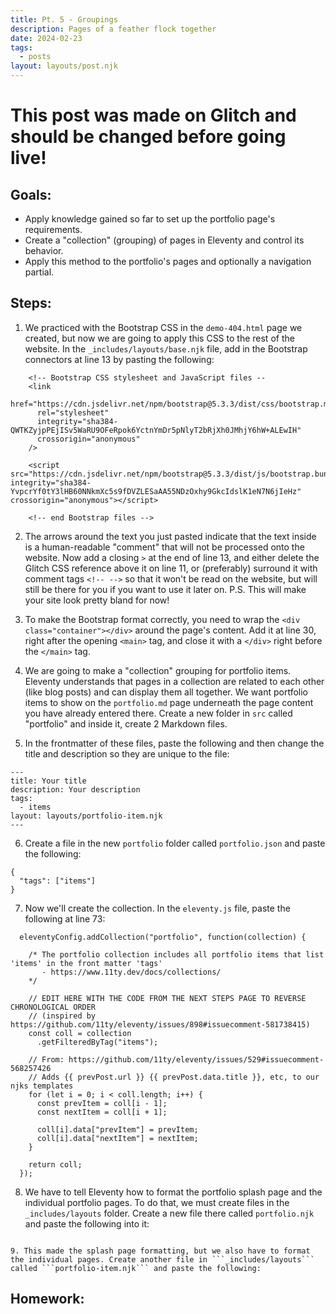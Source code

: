 ```yaml
---
title: Pt. 5 - Groupings
description: Pages of a feather flock together
date: 2024-02-23
tags:
  - posts
layout: layouts/post.njk
---
```

# This post was made on Glitch and should be changed before going live!

## Goals:
- Apply knowledge gained so far to set up the portfolio page's requirements.
- Create a "collection" (grouping) of pages in Eleventy and control its behavior.
- Apply this method to the portfolio's pages and optionally a navigation partial.

## Steps:

1. We practiced with the Bootstrap CSS in the ```demo-404.html``` page we created, but now we are going to apply this CSS to the rest of the website. In the ```_includes/layouts/base.njk``` file, add in the Bootstrap connectors at line 13 by pasting the following:
```
    <!-- Bootstrap CSS stylesheet and JavaScript files --
    <link
      href="https://cdn.jsdelivr.net/npm/bootstrap@5.3.3/dist/css/bootstrap.min.css"
      rel="stylesheet"
      integrity="sha384-QWTKZyjpPEjISv5WaRU9OFeRpok6YctnYmDr5pNlyT2bRjXh0JMhjY6hW+ALEwIH"
      crossorigin="anonymous"
    />
    
    <script src="https://cdn.jsdelivr.net/npm/bootstrap@5.3.3/dist/js/bootstrap.bundle.min.js" integrity="sha384-YvpcrYf0tY3lHB60NNkmXc5s9fDVZLESaAA55NDzOxhy9GkcIdslK1eN7N6jIeHz" crossorigin="anonymous"></script>
    
    <!-- end Bootstrap files --> 
```
2. The arrows around the text you just pasted indicate that the text inside is a human-readable "comment" that will not be processed onto the website. Now add a closing `>` at the end of line 13, and either delete the Glitch CSS reference above it on line 11, or (preferably) surround it with comment tags ```<!-- -->``` so that it won't be read on the website, but will still be there for you if you want to use it later on. P.S. This will make your site look pretty bland for now!

3. To make the Bootstrap format correctly, you need to wrap the ```<div class="container"></div>``` around the page's content. Add it at line 30, right after the opening ```<main>``` tag, and close it with a ```</div>``` right before the ```</main>``` tag.

4. We are going to make a "collection" grouping for portfolio items. Eleventy understands that pages in a collection are related to each other (like blog posts) and can display them all together. We want portfolio items to show on the ```portfolio.md``` page underneath the page content you have already entered there. Create a new folder in ```src``` called "portfolio" and inside it, create 2 Markdown files.

5. In the frontmatter of these files, paste the following and then change the title and description so they are unique to the file: 
```
---
title: Your title
description: Your description
tags:
  - items
layout: layouts/portfolio-item.njk
---
```

6. Create a file in the new ```portfolio``` folder called ```portfolio.json``` and paste the following:
```
{
  "tags": ["items"]
}
```

7. Now we'll create the collection. In the ```eleventy.js``` file, paste the following at line 73:
```
  eleventyConfig.addCollection("portfolio", function(collection) {
    
    /* The portfolio collection includes all portfolio items that list 'items' in the front matter 'tags'
       - https://www.11ty.dev/docs/collections/
    */
    
    // EDIT HERE WITH THE CODE FROM THE NEXT STEPS PAGE TO REVERSE CHRONOLOGICAL ORDER
    // (inspired by https://github.com/11ty/eleventy/issues/898#issuecomment-581738415)
    const coll = collection
      .getFilteredByTag("items");

    // From: https://github.com/11ty/eleventy/issues/529#issuecomment-568257426 
    // Adds {{ prevPost.url }} {{ prevPost.data.title }}, etc, to our njks templates
    for (let i = 0; i < coll.length; i++) {
      const prevItem = coll[i - 1];
      const nextItem = coll[i + 1];

      coll[i].data["prevItem"] = prevItem;
      coll[i].data["nextItem"] = nextItem;
    }

    return coll;
  });
```

8. We have to tell Eleventy how to format the portfolio splash page and the individual portfolio pages. To do that, we must create files in the ```_includes/layouts``` folder. Create a new file there called ```portfolio.njk``` and paste the following into it:

  ```

9. This made the splash page formatting, but we also have to format the individual pages. Create another file in ```_includes/layouts``` called ```portfolio-item.njk``` and paste the following:
  ```



## Homework: